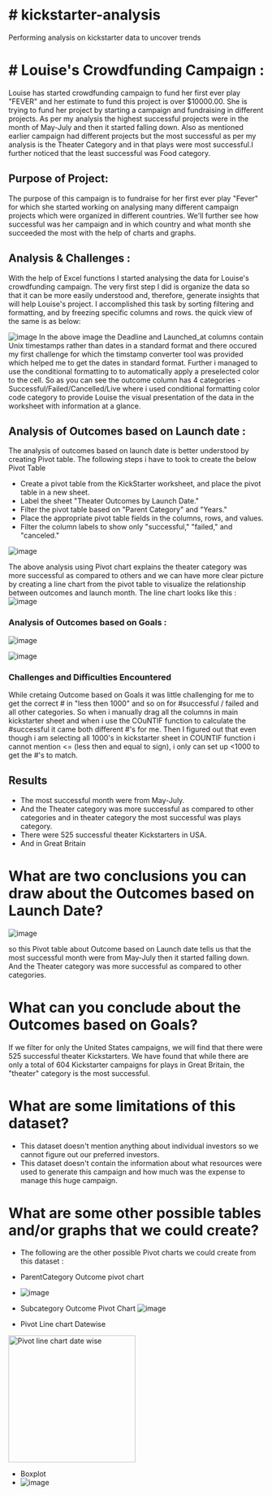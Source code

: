 # # kickstarter-analysis
Performing analysis on kickstarter data to uncover trends
# # Louise's Crowdfunding Campaign :

Louise has started crowdfunding campaign to fund her first ever play "FEVER" and her estimate to fund this project is over $10000.00.
She is trying to fund her project by starting a campaign and fundraising in different projects.
As per my analysis the highest successful projects were in the month of May-July and then it started falling down.
Also as mentioned earlier campaign had different projects but the most successful as per my analysis is the Theater Category and in that
plays were most successful.I further noticed that the least successful was Food category.


## Purpose of Project:

The purpose of this campaign is to fundraise for her first ever play "Fever" for which she started working on analysing many different campaign projects which were organized in different countries. We'll further see how successful was her campaign and in which country and what month she succeeded the most with the help of charts and graphs.

## Analysis & Challenges :

With the help of Excel functions I started analysing the data for Louise's crowdfunding campaign.
The very first step I did is organize the data so that it can be more easily understood and, therefore, generate insights that will help Louise's project. 
I accomplished this task by sorting filtering and formatting, and by freezing specific columns and rows. the quick view of the same is as below:

![image](https://user-images.githubusercontent.com/92283185/139081280-ccfe8711-fc0c-4dad-80a1-6440011a2b78.png)
In the above image the Deadline and Launched_at columns contain Unix timestamps rather than dates in a standard format and there occured my first challenge for which the timstamp converter tool was provided which helped me to get the dates in standard format.
Further i managed to use the conditional formatting to to automatically apply a preselected color to the cell. So as you can see the outcome column has 4 categories - Successful/Failed/Cancelled/Live where i used conditional formatting color code category to provide Louise the visual presentation of the data in the worksheet with information at a glance.

## Analysis of Outcomes based on Launch date :
The analysis of outcomes based on launch date is better understood by creating Pivot table. The following steps i have to took to create the below Pivot Table 
- Create a pivot table from the KickStarter worksheet, and place the pivot table in a new sheet.
- Label the sheet "Theater Outcomes by Launch Date."
- Filter the pivot table based on "Parent Category" and "Years."
- Place the appropriate pivot table fields in the columns, rows, and values.
- Filter the column labels to show only "successful," "failed," and "canceled."

![image](https://user-images.githubusercontent.com/92283185/139135236-8fd283a0-d473-4e67-bea7-7b0e4a6044b4.png)

The above analysis using Pivot chart explains the theater category was more successful as compared to others and we can have more clear picture by creating a line chart from the pivot table to visualize the relationship between outcomes and launch month. The line chart looks like this :
![image](https://user-images.githubusercontent.com/92283185/139135627-597bf102-381a-4db3-bc6e-b0a5e9822330.png)

### Analysis of Outcomes based on Goals :

![image](https://user-images.githubusercontent.com/92283185/139137209-fcb178a3-88b1-4dfe-90a5-9d39bc2790d5.png)

![image](https://user-images.githubusercontent.com/92283185/139137318-9aa9a62e-b9ca-4bb9-837b-9888aae755e6.png)

### Challenges and Difficulties Encountered

While cretaing Outcome based on Goals it was little challenging for me to get the correct # in "less then 1000" and so on for #successful / failed and all other categories. So when i manually drag all the columns in main kickstarter sheet and when i use the COuNTIF function to calculate the #successful it came both different #'s for me. Then I figured out that even though i am selecting all 1000's in kickstarter sheet in COUNTIF function i cannot mention <= (less then and equal to sign), i only can set up <1000 to get the #'s to match.

## Results
- The most successful month were from May-July. 
- And the Theater category was more successful as compared to other categories and in theater category the most successful was plays category.
- There were 525 successful theater Kickstarters in USA.
- And in Great Britain 


# What are two conclusions you can draw about the Outcomes based on Launch Date?
![image](https://user-images.githubusercontent.com/92283185/139140241-b0afafa0-5eaa-475c-8a1c-d53dd77de573.png)

so this Pivot table about Outcome based on Launch date tells us that the most successful month were from May-July then it started falling down. 
And the Theater category was more successful as compared to other categories.

# What can you conclude about the Outcomes based on Goals?
If we filter for only the United States campaigns, we will find that there were 525 successful theater Kickstarters.
We have found that while there are only a total of 604 Kickstarter campaigns for plays in Great Britain, the "theater" category is the most successful.

# What are some limitations of this dataset?
- This dataset doesn't mention anything about individual investors so we cannot figure out our preferred investors.
- This dataset doesn't contain the information about what resources were used to generate this campaign and how much was the expense to manage this huge campaign.
# What are some other possible tables and/or graphs that we could create?
- The following are the other possible Pivot charts we could create from this dataset :
- ParentCategory Outcome pivot chart
- ![image](https://user-images.githubusercontent.com/92283185/139148898-feb1b901-7b15-498e-a567-214c8a419dd9.png)

- Subcategory Outcome Pivot Chart
![image](https://user-images.githubusercontent.com/92283185/139149268-5dc10e2b-81de-45e2-9969-4b883429e038.png)

- Pivot Line chart Datewise
<img width="250" alt="Pivot line chart date wise" src="https://user-images.githubusercontent.com/92283185/139141396-7a29f80f-52e2-47e7-8920-17525a0f7aac.png">

- Boxplot 
- ![image](https://user-images.githubusercontent.com/92283185/139148420-3715cfed-e575-4497-8ebf-2a7f0673df3c.png)









